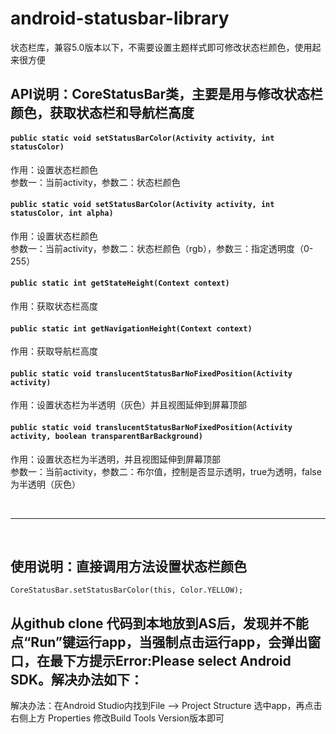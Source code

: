 # android-statusbar-library
状态栏库，兼容5.0版本以下，不需要设置主题样式即可修改状态栏颜色，使用起来很方便
## API说明：CoreStatusBar类，主要是用与修改状态栏颜色，获取状态栏和导航栏高度
#### ```public static void setStatusBarColor(Activity activity, int statusColor)```
作用：设置状态栏颜色<br>参数一：当前activity，参数二：状态栏颜色
#### ```public static void setStatusBarColor(Activity activity, int statusColor, int alpha)```
作用：设置状态栏颜色<br>参数一：当前activity，参数二：状态栏颜色（rgb），参数三：指定透明度（0-255）
#### ```public static int getStateHeight(Context context)```
作用：获取状态栏高度
#### ```public static int getNavigationHeight(Context context)```
作用：获取导航栏高度
#### ```public static void translucentStatusBarNoFixedPosition(Activity activity)```
作用：设置状态栏为半透明（灰色）并且视图延伸到屏幕顶部
#### ```public static void translucentStatusBarNoFixedPosition(Activity activity, boolean transparentBarBackground)```
作用：设置状态栏为半透明，并且视图延伸到屏幕顶部<br>参数一：当前activity，参数二：布尔值，控制是否显示透明，true为透明，false为半透明（灰色）

<br>
<hr>
<br>

## 使用说明：直接调用方法设置状态栏颜色
```CoreStatusBar.setStatusBarColor(this, Color.YELLOW);```

## 从github clone 代码到本地放到AS后，发现并不能点“Run”键运行app，当强制点击运行app，会弹出窗口，在最下方提示Error:Please select Android SDK。解决办法如下：
解决办法：在Android Studio内找到File --> Project Structure 选中app，再点击右侧上方 Properties 修改Build Tools Version版本即可
